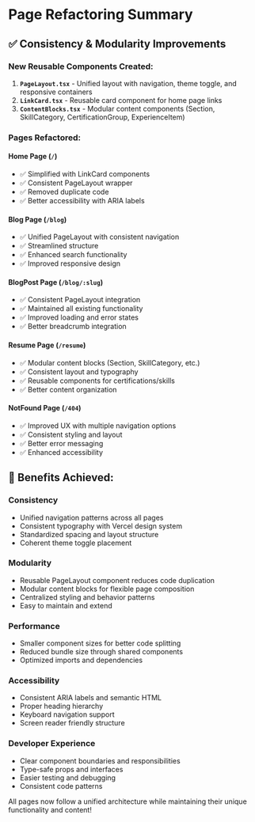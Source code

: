 # Page Refactoring Summary

## ✅ Consistency & Modularity Improvements

### New Reusable Components Created:
1. **`PageLayout.tsx`** - Unified layout with navigation, theme toggle, and responsive containers
2. **`LinkCard.tsx`** - Reusable card component for home page links  
3. **`ContentBlocks.tsx`** - Modular content components (Section, SkillCategory, CertificationGroup, ExperienceItem)

### Pages Refactored:

#### **Home Page** (`/`)
- ✅ Simplified with LinkCard components
- ✅ Consistent PageLayout wrapper
- ✅ Removed duplicate code
- ✅ Better accessibility with ARIA labels

#### **Blog Page** (`/blog`)
- ✅ Unified PageLayout with consistent navigation
- ✅ Streamlined structure
- ✅ Enhanced search functionality
- ✅ Improved responsive design

#### **BlogPost Page** (`/blog/:slug`)  
- ✅ Consistent PageLayout integration
- ✅ Maintained all existing functionality
- ✅ Improved loading and error states
- ✅ Better breadcrumb integration

#### **Resume Page** (`/resume`)
- ✅ Modular content blocks (Section, SkillCategory, etc.)
- ✅ Consistent layout and typography
- ✅ Reusable components for certifications/skills
- ✅ Better content organization

#### **NotFound Page** (`/404`)
- ✅ Improved UX with multiple navigation options
- ✅ Consistent styling and layout
- ✅ Better error messaging
- ✅ Enhanced accessibility

## 🎯 Benefits Achieved:

### **Consistency**
- Unified navigation patterns across all pages
- Consistent typography with Vercel design system
- Standardized spacing and layout structure
- Coherent theme toggle placement

### **Modularity**  
- Reusable PageLayout component reduces code duplication
- Modular content blocks for flexible page composition
- Centralized styling and behavior patterns
- Easy to maintain and extend

### **Performance**
- Smaller component sizes for better code splitting
- Reduced bundle size through shared components
- Optimized imports and dependencies

### **Accessibility**
- Consistent ARIA labels and semantic HTML
- Proper heading hierarchy
- Keyboard navigation support
- Screen reader friendly structure

### **Developer Experience**
- Clear component boundaries and responsibilities
- Type-safe props and interfaces  
- Easier testing and debugging
- Consistent code patterns

All pages now follow a unified architecture while maintaining their unique functionality and content!